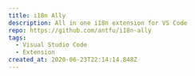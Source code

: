 ```yaml
---
title: i18n Ally
description: All in one i18n extension for VS Code
repo: https://github.com/antfu/i18n-ally
tags:
  - Visual Studio Code
  - Extension
created_at: 2020-06-23T22:14:14.848Z
---
```

